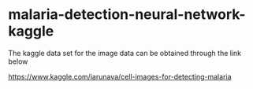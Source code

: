 # malaria-detection-neural-network-kaggle

The kaggle data set for the image data can be obtained through the link below


https://www.kaggle.com/iarunava/cell-images-for-detecting-malaria
